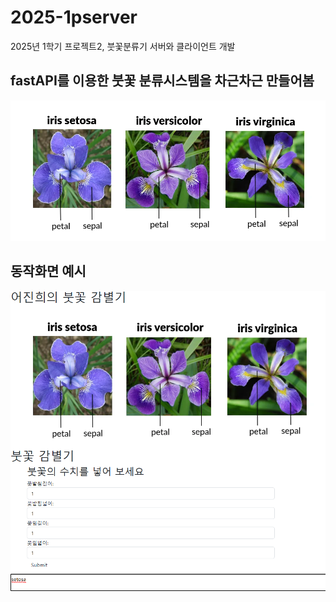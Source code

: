 # 2025-1pserver
2025년 1학기 프로젝트2, 붓꽃분류기 서버와 클라이언트 개발

## fastAPI를 이용한 붓꽃 분류시스템을 차근차근 만들어봄


<img src="iris picture.png">

## 동작화면 예시 ##
<img src="capture.png">
